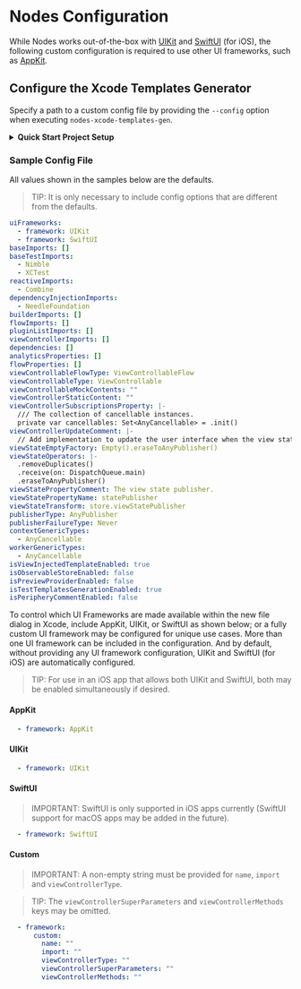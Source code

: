 # Nodes Configuration

While Nodes works out-of-the-box with [UIKit](https://developer.apple.com/documentation/uikit) and [SwiftUI](https://developer.apple.com/xcode/swiftui) (for iOS), the following custom configuration is required to use other UI frameworks, such as [AppKit](https://developer.apple.com/documentation/appkit).

## Configure the Xcode Templates Generator

Specify a path to a custom config file by providing the `--config` option when executing `nodes-xcode-templates-gen`.

<details>

<summary><strong>Quick Start Project Setup</strong></summary>

<br>

If utilizing the [quick start project setup](https://github.com/Tinder/Nodes#quick-start), the path can be set in the `project.yml` file:

```
swift run --skip-build -- nodes-xcode-templates-gen --id "Custom" --config "nodes.yml"
```

> TIP: The provided `id` value is used to uniquely identify different sets of templates within the new file dialog in Xcode.

The script that creates the presets in the quick start project should use the same config file:

```
swift run --skip-build -- nodes-code-gen --preset "$PRESET" --author "$AUTHOR" --path "$1" --config "nodes.yml"
```

</details>

### Sample Config File

All values shown in the samples below are the defaults.

> TIP: It is only necessary to include config options that are different from the defaults.

```yaml
uiFrameworks:
  - framework: UIKit
  - framework: SwiftUI
baseImports: []
baseTestImports:
  - Nimble
  - XCTest
reactiveImports:
  - Combine
dependencyInjectionImports:
  - NeedleFoundation
builderImports: []
flowImports: []
pluginListImports: []
viewControllerImports: []
dependencies: []
analyticsProperties: []
flowProperties: []
viewControllableFlowType: ViewControllableFlow
viewControllableType: ViewControllable
viewControllableMockContents: ""
viewControllerStaticContent: ""
viewControllerSubscriptionsProperty: |-
  /// The collection of cancellable instances.
  private var cancellables: Set<AnyCancellable> = .init()
viewControllerUpdateComment: |-
  // Add implementation to update the user interface when the view state changes.
viewStateEmptyFactory: Empty().eraseToAnyPublisher()
viewStateOperators: |-
  .removeDuplicates()
  .receive(on: DispatchQueue.main)
  .eraseToAnyPublisher()
viewStatePropertyComment: The view state publisher.
viewStatePropertyName: statePublisher
viewStateTransform: store.viewStatePublisher
publisherType: AnyPublisher
publisherFailureType: Never
contextGenericTypes:
  - AnyCancellable
workerGenericTypes:
  - AnyCancellable
isViewInjectedTemplateEnabled: true
isObservableStoreEnabled: false
isPreviewProviderEnabled: false
isTestTemplatesGenerationEnabled: true
isPeripheryCommentEnabled: false
```

To control which UI Frameworks are made available within the new file dialog in Xcode, include AppKit, UIKit, or SwiftUI as shown below; or a fully custom UI framework may be configured for unique use cases. More than one UI framework can be included in the configuration. And by default, without providing any UI framework configuration, UIKit and SwiftUI (for iOS) are automatically configured.

> TIP: For use in an iOS app that allows both UIKit and SwiftUI, both may be enabled simultaneously if desired.

#### AppKit

```yaml
  - framework: AppKit
```

#### UIKit

```yaml
  - framework: UIKit
```

#### SwiftUI

> IMPORTANT: SwiftUI is only supported in iOS apps currently (SwiftUI support for macOS apps may be added in the future).

```yaml
  - framework: SwiftUI
```

#### Custom

> IMPORTANT: A non-empty string must be provided for `name`, `import` and `viewControllerType`.

> TIP: The `viewControllerSuperParameters` and `viewControllerMethods` keys may be omitted.

```yaml
  - framework:
      custom:
        name: ""
        import: ""
        viewControllerType: ""
        viewControllerSuperParameters: ""
        viewControllerMethods: ""
```
